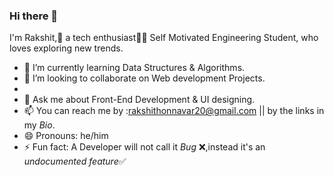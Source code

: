 ### Hi there 👋
I'm Rakshit,👋 a tech enthusiast👨‍💻 
Self Motivated Engineering Student, who loves exploring new trends.  

 <!--- 🔭 I’m currently working on ...-->
- 🌱 I’m currently learning Data Structures & Algorithms.
- 👯 I’m looking to collaborate on Web development Projects.
- <!--🤔 I’m looking for help with ...-->
- 💬 Ask me about Front-End Development & UI designing.
- 📫 You can reach me by :rakshithonnavar20@gmail.com || by the links in my *Bio*.
- 😄 Pronouns: he/him
- ⚡ Fun fact: A Developer will not call it *Bug* ❌,instead it's an *undocumented feature*✅

